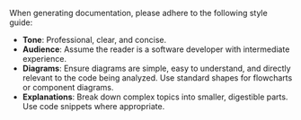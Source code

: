 When generating documentation, please adhere to the following style guide:

- **Tone**: Professional, clear, and concise.
- **Audience**: Assume the reader is a software developer with intermediate experience.
- **Diagrams**: Ensure diagrams are simple, easy to understand, and directly relevant to the code being analyzed. Use standard shapes for flowcharts or component diagrams.
- **Explanations**: Break down complex topics into smaller, digestible parts. Use code snippets where appropriate.
